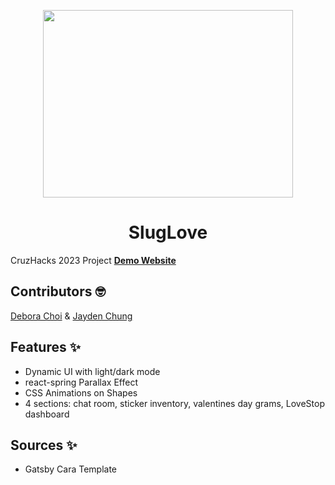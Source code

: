 <p align="center">
  <a href="https://sluglove.netlify.app/">
    <img src="https://github.com/deborachoi3/gatsby-starter-portfolio-cara/blob/master/Hackathon-5.jpg" width="400" height="300"> 
  </a>
</p>
<h1 align="center">
  SlugLove
</h1>

CruzHacks 2023 Project
[**Demo Website**](https://sluglove.netlify.app/)

## Contributors 🤓
[Debora Choi](https://github.com/deborachoi3) &
[Jayden Chung](https://github.com/JaydenChung)

## Features ✨

- Dynamic UI with light/dark mode
- react-spring Parallax Effect
- CSS Animations on Shapes
- 4 sections: chat room, sticker inventory, valentines day grams, LoveStop dashboard

## Sources ✨
- Gatsby Cara Template
